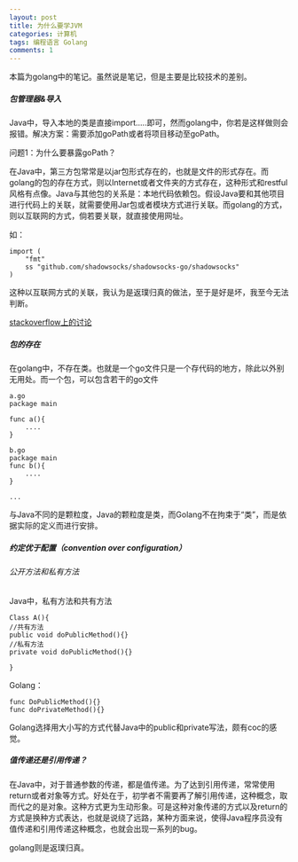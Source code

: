 ```yaml
---
layout: post
title: 为什么要学JVM
categories: 计算机
tags: 编程语言 Golang
comments: 1
---
```








本篇为golang中的笔记。虽然说是笔记，但是主要是比较技术的差别。





##### 包管理器&导入

Java中，导入本地的类是直接import.....即可，然而golang中，你若是这样做则会报错。解决方案：需要添加goPath或者将项目移动至goPath。

问题1：为什么要暴露goPath？

在Java中，第三方包常常是以jar包形式存在的，也就是文件的形式存在。而golang的包的存在方式，则以Internet或者文件夹的方式存在，这种形式和restful风格有点像。Java与其他包的关系是：本地代码依赖包。假设Java要和其他项目进行代码上的关联，就需要使用Jar包或者模块方式进行关联。而golang的方式，则以互联网的方式，倘若要关联，就直接使用网址。

如：

```
import (
	"fmt"
	ss "github.com/shadowsocks/shadowsocks-go/shadowsocks"
)
```

这种以互联网方式的关联，我认为是返璞归真的做法，至于是好是坏，我至今无法判断。

[stackoverflow上的讨论](https://stackoverflow.com/questions/24306183/can-someone-explain-why-gopath-is-convenient-and-how-it-should-be-used-in-genera)





##### 包的存在

在golang中，不存在类。也就是一个go文件只是一个存代码的地方，除此以外别无用处。而一个包，可以包含若干的go文件

```
a.go
package main

func a(){
    ....
}

b.go
package main
func b(){
    ....
}

...

```

 与Java不同的是颗粒度，Java的颗粒度是类，而Golang不在拘束于“类”，而是依据实际的定义而进行安排。





##### **约定优于配置**（convention over configuration）

###### 公开方法和私有方法

Java中，私有方法和共有方法

```
Class A(){
//共有方法
public void doPublicMethod(){}
//私有方法
private void doPublicMethod(){}

}
```

Golang：

```
func DoPublicMethod(){}
func doPrivateMethod(){}
```

Golang选择用大小写的方式代替Java中的public和private写法，颇有coc的感觉。





##### 值传递还是引用传递？

在Java中，对于普通参数的传递，都是值传递。为了达到引用传递，常常使用return或者对象等方式。好处在于，初学者不需要再了解引用传递，这种概念，取而代之的是对象。这种方式更为生动形象。可是这种对象传递的方式以及return的方式是换种方式表达，也就是说绕了远路，某种方面来说，使得Java程序员没有值传递和引用传递这种概念，也就会出现一系列的bug。

golang则是返璞归真。



